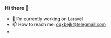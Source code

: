### Hi there 👋

- 🔭 I’m currently working on Laravel 
- 📫 How to reach me: oqxbejk@telegmail.com
- 
